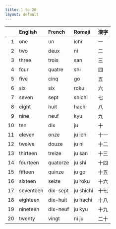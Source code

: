 ```yaml
---
title: 1 to 20
layout: default
---
```


|    | English   | French   | Romaji    | 漢字 |
|---:|:----------|:---------|:----------|:-----|
|  1 | one       | un       | ichi      |一    |
|  2 | two       | deux     | ni        |二    |
|  3 | three     | trois    | san       |三    |
|  4 | four      | quatre   | shi       |四    |
|  5 | five      | cinq     | go        |五    |
|  6 | six       | six      | roku      |六    |
|  7 | seven     | sept     | shichi    |七    |
|  8 | eight     | huit     | hachi     |八    |
|  9 | nine      | neuf     | kyu       |九    |
| 10 | ten       | dix      | ju        |十    |
| 11 | eleven    | onze     | ju ichi   |十一  |
| 12 | twelve    | douze    | ju ni     |十二  |
| 13 | thirteen  | treize   | ju san    |十三  |
| 14 | fourteen  | quatorze | ju shi    |十四  |
| 15 | fifteen   | quinze   | ju go     |十五  |
| 16 | sixteen   | seize    | ju roku   |十六  |
| 17 | seventeen | dix-sept | ju shichi |十七  |
| 18 | eighteen  | dix-huit | ju hachi  |十八  |
| 19 | nineteen  | dix-neuf | ju kyu    |十九  |
| 20 | twenty    | vingt    | ni ju     |二十  |
